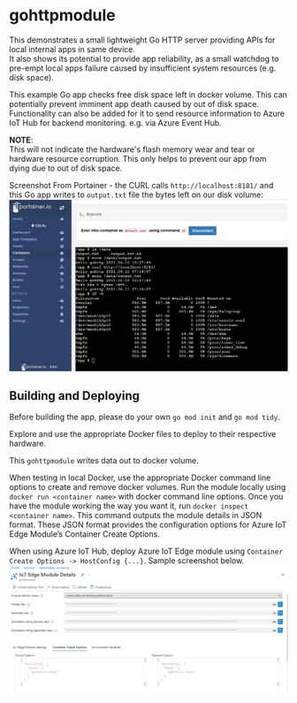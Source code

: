 # gohttpmodule
This demonstrates a small lightweight Go HTTP server providing APIs for local internal apps in same device.  
It also shows its potential to provide app reliability, as a small watchdog to pre-empt local apps failure caused by insufficient system resources (e.g. disk space).  

This example Go app checks free disk space left in docker volume. This can potentially prevent imminent app death caused by out of disk space. Functionality can also be added for it to send resource information to Azure IoT Hub for backend monitoring. e.g. via Azure Event Hub.  

**NOTE**:  
This will not indicate the hardware's flash memory wear and tear or hardware resource corruption. This only helps to prevent our app from dying due to out of disk space.

Screenshot From Portainer - the CURL calls `http://localhost:8181/` and this Go app writes to `output.txt` file the bytes left on our disk volume:  
[![portainer](images/module_write_to_docker_volume_zero_bytes_left.jpg)](images/module_write_to_docker_volume_zero_bytes_left.jpg)

## Building and Deploying
Before building the app, please do your own `go mod init` and `go mod tidy`.  

Explore and use the appropriate Docker files to deploy to their respective hardware.  

This `gohttpmodule` writes data out to docker volume.  

When testing in local Docker, use the appropriate Docker command line options to create and remove docker volumes. Run the module locally using `docker run <container name>` with docker command line options.  Once you have the module working the way you want it, run `docker inspect <container name>`. This command outputs the module details in JSON format. These JSON format provides the configuration options for Azure IoT Edge Module’s  Container Create Options.  

When using Azure IoT Hub, deploy Azure IoT Edge module using `Container Create Options -> HostConfig {...}`. Sample screenshot below.  
[![create_options](images/module_Container_Create_Options_HostConfig_docker_volume.jpg)](images/module_Container_Create_Options_HostConfig_docker_volume.jpg)